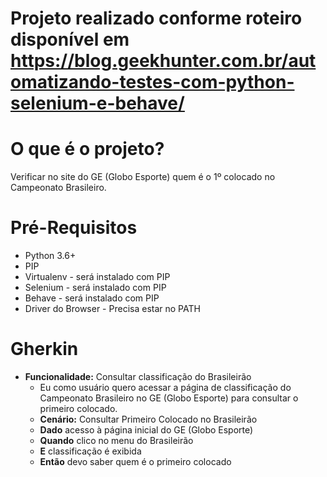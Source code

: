 # Projeto realizado conforme roteiro disponível em https://blog.geekhunter.com.br/automatizando-testes-com-python-selenium-e-behave/

# O que é o projeto?

Verificar no site do GE (Globo Esporte) quem é o 1º colocado no Campeonato Brasileiro.

# Pré-Requisitos

- Python 3.6+
- PIP
- Virtualenv - será instalado com PIP
- Selenium - será instalado com PIP
- Behave - será instalado com PIP
- Driver do Browser - Precisa estar no PATH

# Gherkin

- **Funcionalidade:** Consultar classificação do Brasileirão
  - Eu como usuário quero acessar a página de classificação do Campeonato Brasileiro no GE (Globo Esporte) para consultar o primeiro colocado.	
  - **Cenário:** Consultar Primeiro Colocado no Brasileirão
  - **Dado** acesso à página inicial do GE (Globo Esporte)
  - **Quando** clico no menu do Brasileirão
  - **E** classificação é exibida
  - **Então** devo saber quem é o primeiro colocado 